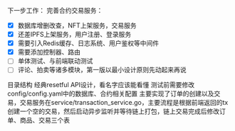 下一步工作：
完善合约交易服务：

- [x] ​    数据库增删改查，NFT上架服务，交易服务
- [x] ​    还差IPFS上架服务，用户注册、登录服务
- [x] ​    需要引入Redis缓存、日志系统、用户鉴权等中间件
- [x] ​    需要添加控制器、路由
- [ ] ​    单体测试、与前端联动测试
- [ ] ​    评论、拍卖等诸多模块，第一版以最小设计原则先动起来再说

目录结构
经典resetful API设计，看名字应该能看懂
测试前需要修改config/config.yaml中的数据库、合约相关配置
主要实现了订单的创建以及交易，交易服务在service/transaction_service.go，主要流程是根据前端返回的tx创建一个空的交易，然后启动异步监听并等待链上打包，链上交易完成后修改订单、商品、交易三个表